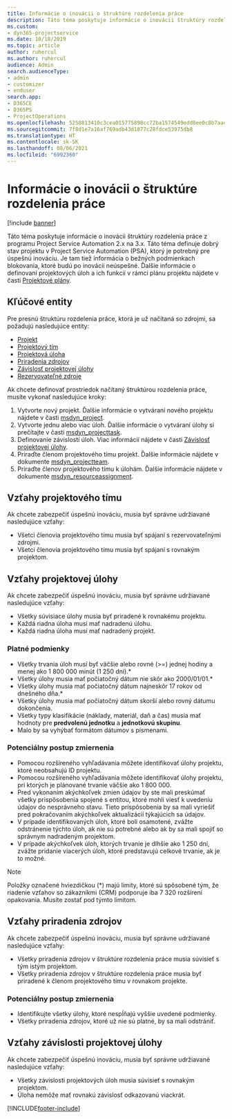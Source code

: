 ```yaml
---
title: Informácie o inovácii o štruktúre rozdelenia práce
description: Táto téma poskytuje informácie o inovácii štruktúry rozdelenia práce z programu Project Service Automation 2.x na 3.x.
ms.custom:
- dyn365-projectservice
ms.date: 10/18/2019
ms.topic: article
author: ruhercul
ms.author: ruhercul
audience: Admin
search.audienceType:
- admin
- customizer
- enduser
search.app:
- D365CE
- D365PS
- ProjectOperations
ms.openlocfilehash: 5258813410c3cea015775898cc72ba1574549edd8ee0c8b7aad8c94943eb5a60
ms.sourcegitcommit: 7f8d1e7a16af769adb43d1877c28fdce53975db8
ms.translationtype: HT
ms.contentlocale: sk-SK
ms.lasthandoff: 08/06/2021
ms.locfileid: "6992360"
---
```

# <a name="upgrade-considerations-for-the-work-breakdown-structure"></a>Informácie o inovácii o štruktúre rozdelenia práce

[!include [banner](../includes/psa-now-project-operations.md)]

Táto téma poskytuje informácie o inovácii štruktúry rozdelenia práce z programu Project Service Automation 2.x na 3.x. Táto téma definuje dobrý stav projektu v Project Service Automation (PSA), ktorý je potrebný pre úspešnú inováciu. Je tam tiež informácia o bežných podmienkach blokovania, ktoré budú po inovácii neúspešné. Ďalšie informácie o definovaní projektových úloh a ich funkcií v rámci plánu projektu nájdete v časti [Projektové plány](project-creating.md).

## <a name="key-entities"></a>Kľúčové entity
Pre presnú štruktúru rozdelenia práce, ktorá je už načítaná so zdrojmi, sa požadujú nasledujúce entity:

- [Projekt](/dynamics365/customerengagement/on-premises/developer/entities/msdyn_project)
- [Projektový tím](/dynamics365/customerengagement/on-premises/developer/entities/msdyn_projectteam)
- [Projektová úloha](/dynamics365/customerengagement/on-premises/developer/entities/msdyn_projecttask)
- [Priradenia zdrojov](/dynamics365/customerengagement/on-premises/developer/entities/msdyn_resourceassignment)
- [Závislosť projektovej úlohy](/dynamics365/customerengagement/on-premises/developer/entities/msdyn_projecttaskdependency)
- [Rezervovateľné zdroje](/dynamics365/customerengagement/on-premises/developer/entities/bookableresource)

Ak chcete definovať prostriedok načítaný štruktúrou rozdelenia práce, musíte vykonať nasledujúce kroky:

1. Vytvorte nový projekt. Ďalšie informácie o vytváraní nového projektu nájdete v časti [msdyn_project](/dynamics365/customerengagement/on-premises/developer/entities/msdyn_project).
2. Vytvorte jednu alebo viac úloh. Ďalšie informácie o vytváraní úlohy si prečítajte v časti [msdyn_projecttask](/dynamics365/customerengagement/on-premises/developer/entities/msdyn_projecttask).
3. Definovanie závislostí úloh. Viac informácií nájdete v časti [Závislosť projektovej úlohy](/dynamics365/customerengagement/on-premises/developer/entities/msdyn_projecttaskdependency).
4. Priraďte členom projektového tímu projekt. Ďalšie informácie nájdete v dokumente [msdyn_projectteam](/dynamics365/customerengagement/on-premises/developer/entities/msdyn_projectteam).
5. Priraďte členov projektového tímu k úlohám. Ďalšie informácie nájdete v dokumente [msdyn_resourceassignment](/dynamics365/customerengagement/on-premises/developer/entities/msdyn_resourceassignment).

## <a name="project-team-relationships"></a>Vzťahy projektového tímu

Ak chcete zabezpečiť úspešnú inováciu, musia byť správne udržiavané nasledujúce vzťahy:
- Všetci členovia projektového tímu musia byť spájaní s rezervovateľnými zdrojmi.
- Všetci členovia projektového tímu musia byť spájaní s rovnakým projektom. 

## <a name="project-task-relationships"></a>Vzťahy projektovej úlohy
Ak chcete zabezpečiť úspešnú inováciu, musia byť správne udržiavané nasledujúce vzťahy:

- Všetky súvisiace úlohy musia byť priradené k rovnakému projektu.
- Každá riadna úloha musí mať nadradenú úlohu.
- Každá riadna úloha musí mať nadradený projekt.

### <a name="valid-conditions"></a>Platné podmienky

- Všetky trvania úloh musí byť väčšie alebo rovné (>=) jednej hodiny a menej ako 1 800 000 minút (1 250 dní).*
- Všetky úlohy musia mať počiatočný dátum nie skôr ako 2000/01/01.*
- Všetky úlohy musia mať počiatočný dátum najneskôr 17 rokov od dnešného dňa.*
- Všetky úlohy musia mať počiatočný dátum skorší alebo rovný dátumu dokončenia.
- Všetky typy klasifikácie (náklady, materiál, daň a čas) musia mať hodnoty pre **predvolenú jednotku** a **jednotkovú skupinu**.
- Malo by sa vyhýbať formátom dátumov s písmenami.

### <a name="potential-mitigation-steps"></a>Potenciálny postup zmiernenia
- Pomocou rozšíreného vyhľadávania môžete identifikovať úlohy projektu, ktoré neobsahujú ID projektu.
- Pomocou rozšíreného vyhľadávania môžete identifikovať úlohy projektu, pri ktorých je plánované trvanie väčšie ako 1 800 000.
- Pred vykonaním akýchkoľvek zmien údajov by ste mali preskúmať všetky prispôsobenia spojené s entitou, ktoré mohli viesť k uvedeniu údajov do nesprávneho stavu. Tieto prispôsobenia by sa mali vyriešiť pred pokračovaním akýchkoľvek aktualizácií týkajúcich sa údajov.
- V prípade identifikovaných úloh, ktoré boli osamotené, zvážte odstránenie týchto úloh, ak nie sú potrebné alebo ak by sa mali spojiť so správnym nadradeným projektom.
- V prípade akýchkoľvek úloh, ktorých trvanie je dlhšie ako 1 250 dní, zvážte pridanie viacerých úloh, ktoré predstavujú celkové trvanie, ak je to možné.

> [!NOTE]
> Položky označené hviezdičkou (\*) majú limity, ktoré sú spôsobené tým, že riadenie vzťahov so zákazníkmi (CRM) podporuje iba 7 320 rozšírení opakovania. Musíte zostať pod týmto limitom.

## <a name="resource-assignment-relationships"></a>Vzťahy priradenia zdrojov
Ak chcete zabezpečiť úspešnú inováciu, musia byť správne udržiavané nasledujúce vzťahy:

- Všetky priradenia zdrojov v štruktúre rozdelenia práce musia súvisieť s tým istým projektom.
- Všetky priradenia zdrojov v štruktúre rozdelenia práce musia byť priradené k členom projektového tímu v rovnakom projekte.

### <a name="potential-mitigation-steps"></a>Potenciálny postup zmiernenia
- Identifikujte všetky úlohy, ktoré nespĺňajú vyššie uvedené podmienky.  
- Všetky priradenia zdrojov, ktoré už nie sú platné, by sa mali odstrániť.

## <a name="project-task-dependency-relationships"></a>Vzťahy závislosti projektovej úlohy
Ak chcete zabezpečiť úspešnú inováciu, musia byť správne udržiavané nasledujúce vzťahy:

- Všetky závislosti projektových úloh musia súvisieť s rovnakým projektom.
- Úloha nemôže mať rovnakú závislosť odkazovanú viackrát.


[!INCLUDE[footer-include](../includes/footer-banner.md)]